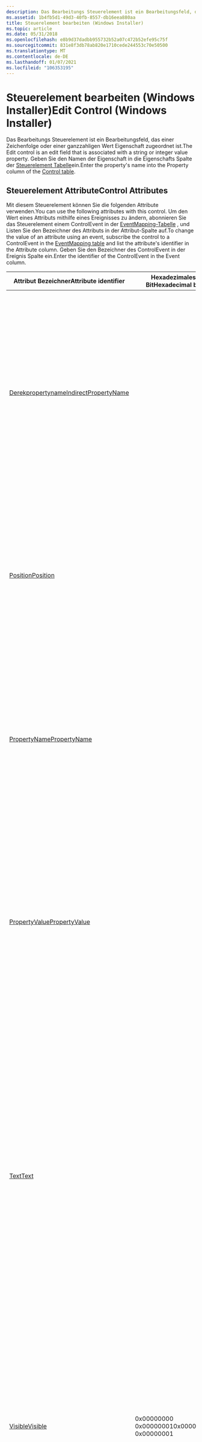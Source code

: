 ```yaml
---
description: Das Bearbeitungs Steuerelement ist ein Bearbeitungsfeld, das einer Zeichenfolge oder einer ganzzahligen Wert Eigenschaft zugeordnet ist. Geben Sie den Namen der Eigenschaft in die Eigenschafts Spalte der Steuerelement Tabelle ein.
ms.assetid: 1b4fb5d1-49d3-40fb-8557-db16eea880aa
title: Steuerelement bearbeiten (Windows Installer)
ms.topic: article
ms.date: 05/31/2018
ms.openlocfilehash: e8b9d37dadbb955732b52a07c472b52efe95c75f
ms.sourcegitcommit: 831e8f3db78ab820e1710cede244553c70e50500
ms.translationtype: MT
ms.contentlocale: de-DE
ms.lasthandoff: 01/07/2021
ms.locfileid: "106353195"
---
```

# <a name="edit-control-windows-installer"></a><span data-ttu-id="d4639-104">Steuerelement bearbeiten (Windows Installer)</span><span class="sxs-lookup"><span data-stu-id="d4639-104">Edit Control (Windows Installer)</span></span>

<span data-ttu-id="d4639-105">Das Bearbeitungs Steuerelement ist ein Bearbeitungsfeld, das einer Zeichenfolge oder einer ganzzahligen Wert Eigenschaft zugeordnet ist.</span><span class="sxs-lookup"><span data-stu-id="d4639-105">The Edit control is an edit field that is associated with a string or integer value property.</span></span> <span data-ttu-id="d4639-106">Geben Sie den Namen der Eigenschaft in die Eigenschafts Spalte der [Steuerelement Tabelle](control-table.md)ein.</span><span class="sxs-lookup"><span data-stu-id="d4639-106">Enter the property's name into the Property column of the [Control table](control-table.md).</span></span>

## <a name="control-attributes"></a><span data-ttu-id="d4639-107">Steuerelement Attribute</span><span class="sxs-lookup"><span data-stu-id="d4639-107">Control Attributes</span></span>

<span data-ttu-id="d4639-108">Mit diesem Steuerelement können Sie die folgenden Attribute verwenden.</span><span class="sxs-lookup"><span data-stu-id="d4639-108">You can use the following attributes with this control.</span></span> <span data-ttu-id="d4639-109">Um den Wert eines Attributs mithilfe eines Ereignisses zu ändern, abonnieren Sie das Steuerelement einem ControlEvent in der [EventMapping-Tabelle](eventmapping-table.md) , und Listen Sie den Bezeichner des Attributs in der Attribut-Spalte auf.</span><span class="sxs-lookup"><span data-stu-id="d4639-109">To change the value of an attribute using an event, subscribe the control to a ControlEvent in the [EventMapping table](eventmapping-table.md) and list the attribute's identifier in the Attribute column.</span></span> <span data-ttu-id="d4639-110">Geben Sie den Bezeichner des ControlEvent in der Ereignis Spalte ein.</span><span class="sxs-lookup"><span data-stu-id="d4639-110">Enter the identifier of the ControlEvent in the Event column.</span></span>



| <span data-ttu-id="d4639-111">Attribut Bezeichner</span><span class="sxs-lookup"><span data-stu-id="d4639-111">Attribute identifier</span></span>                                               | <span data-ttu-id="d4639-112">Hexadezimales Bit</span><span class="sxs-lookup"><span data-stu-id="d4639-112">Hexadecimal bit</span></span>                  | <span data-ttu-id="d4639-113">BESCHREIBUNG</span><span class="sxs-lookup"><span data-stu-id="d4639-113">Description</span></span>                                                                                                                                                                                                                                                                                                                                                                                                                                                                                                                                                                                  |
|--------------------------------------------------------------------|----------------------------------|----------------------------------------------------------------------------------------------------------------------------------------------------------------------------------------------------------------------------------------------------------------------------------------------------------------------------------------------------------------------------------------------------------------------------------------------------------------------------------------------------------------------------------------------------------------------------------------------|
| [<span data-ttu-id="d4639-114">Derekpropertyname</span><span class="sxs-lookup"><span data-stu-id="d4639-114">IndirectPropertyName</span></span>](indirectpropertyname-control-attribute.md) |                                  | <span data-ttu-id="d4639-115">Dies ist der Name einer indirekten Eigenschaft, die dem Steuerelement zugeordnet ist.</span><span class="sxs-lookup"><span data-stu-id="d4639-115">This is the name of an indirect property associated with the control.</span></span> <span data-ttu-id="d4639-116">Wenn das indirekte Attribut Bit festgelegt ist, zeigt das Steuerelement den Wert der Eigenschaft mit diesem Namen an oder ändert ihn.</span><span class="sxs-lookup"><span data-stu-id="d4639-116">If the Indirect attribute bit is set, the control displays or changes the value of the property having this name.</span></span> <span data-ttu-id="d4639-117">Wenn das indirekte Attribut Bit festgelegt ist, ist dieser Name auch der Wert der Eigenschaft, die in der Eigenschafts Spalte der [Steuerelement Tabelle](control-table.md)aufgeführt ist.</span><span class="sxs-lookup"><span data-stu-id="d4639-117">If the Indirect attribute bit is set, this name is also the value of the property listed in the Property column of the [Control table](control-table.md).</span></span>                                                                                                                                                                                                                                           |
| [<span data-ttu-id="d4639-118">Position</span><span class="sxs-lookup"><span data-stu-id="d4639-118">Position</span></span>](position-control-attribute.md)                         |                                  | <span data-ttu-id="d4639-119">Position des-Steuer Elements im Dialogfeld.</span><span class="sxs-lookup"><span data-stu-id="d4639-119">Position of the control in the dialog box.</span></span> <span data-ttu-id="d4639-120">Geben Sie die Breite, Höhe und Koordinaten der Steuerelemente der linken Ecke des Steuer Elements in die Spalten Width, Height, X und Y der [Steuerelement Tabelle](control-table.md)ein.</span><span class="sxs-lookup"><span data-stu-id="d4639-120">Enter the control's width, height, and coordinates of the control's left corner into the Width, Height, X, and Y columns of the [Control table](control-table.md).</span></span> <span data-ttu-id="d4639-121">Verwenden Sie die [Installer-Einheiten](installer-units.md) für Länge und Entfernung.</span><span class="sxs-lookup"><span data-stu-id="d4639-121">Use [installer units](installer-units.md) for length and distance.</span></span><br/>                                                                                                                                                                                                                                                                                                |
| [<span data-ttu-id="d4639-122">PropertyName</span><span class="sxs-lookup"><span data-stu-id="d4639-122">PropertyName</span></span>](propertyname-control-attribute.md)                 |                                  | <span data-ttu-id="d4639-123">Dies ist der Name der Eigenschaft, die diesem Steuerelement zugeordnet ist.</span><span class="sxs-lookup"><span data-stu-id="d4639-123">This is the name of the property associated with this control.</span></span> <span data-ttu-id="d4639-124">Wenn das indirekte Attribut Bit nicht festgelegt ist, zeigt das Steuerelement den Wert der Eigenschaft mit diesem Namen an oder ändert ihn.</span><span class="sxs-lookup"><span data-stu-id="d4639-124">If the Indirect attribute bit is not set, the control displays or changes the value of the property having this name.</span></span> <span data-ttu-id="d4639-125">Dieses Attribut wird in der-Eigenschaften Spalte der [Steuerelement Tabelle](control-table.md)angegeben.</span><span class="sxs-lookup"><span data-stu-id="d4639-125">This attribute is specified in the Property column of the [Control table](control-table.md).</span></span>                                                                                                                                                                                                                                                                                                           |
| [<span data-ttu-id="d4639-126">PropertyValue</span><span class="sxs-lookup"><span data-stu-id="d4639-126">PropertyValue</span></span>](propertyvalue-control-attribute.md)               |                                  | <span data-ttu-id="d4639-127">Aktueller Wert der Eigenschaft, die von diesem Steuerelement angezeigt oder geändert wird.</span><span class="sxs-lookup"><span data-stu-id="d4639-127">Current value of the property displayed or changed by this control.</span></span> <span data-ttu-id="d4639-128">Wenn das indirekte Attribut Bit nicht festgelegt ist, ist dies der Wert von PropertyName.</span><span class="sxs-lookup"><span data-stu-id="d4639-128">If the Indirect attribute bit is not set, this is the value of PropertyName.</span></span> <span data-ttu-id="d4639-129">Wenn das indirekte Attribut Bit festgelegt ist, ist dies der Wert von deretpropertyname.</span><span class="sxs-lookup"><span data-stu-id="d4639-129">If the Indirect attribute bit is set, this is the value of IndirectPropertyName.</span></span> <span data-ttu-id="d4639-130">Wenn sich das Attribut ändert, spiegelt das-Steuerelement den neuen Wert wider.</span><span class="sxs-lookup"><span data-stu-id="d4639-130">If the attribute changes, the control reflects the new value.</span></span>                                                                                                                                                                                                                                                                                              |
| [<span data-ttu-id="d4639-131">Text</span><span class="sxs-lookup"><span data-stu-id="d4639-131">Text</span></span>](text-control-attribute.md)                                 |                                  | <span data-ttu-id="d4639-132">Um die Schriftart und den Schrift Schnitt einer Text Zeichenfolge festzulegen, stellen Sie die Zeichenfolge der angezeigten Zeichen mit "{ \\ Style}" oder "{&Style}" vor.</span><span class="sxs-lookup"><span data-stu-id="d4639-132">To set the font and font style of a text string, prefix the string of displayed characters with {\\style} or {&style}.</span></span> <span data-ttu-id="d4639-133">Dabei ist Style ein Bezeichner, der in der TextStyle-Spalte der [TextStyle-Tabelle](textstyle-table.md)aufgeführt ist.</span><span class="sxs-lookup"><span data-stu-id="d4639-133">Where style is an identifier listed in the TextStyle column of the [TextStyle table](textstyle-table.md).</span></span> <span data-ttu-id="d4639-134">Wenn keines dieser beiden vorhanden ist, die [**defaultuifont**](defaultuifont.md) -Eigenschaft jedoch als gültiger Textstil definiert ist, wird diese Schriftart verwendet.</span><span class="sxs-lookup"><span data-stu-id="d4639-134">If neither of these are present, but the [**DefaultUIFont**](defaultuifont.md) property is defined as a valid text style, that font will be used.</span></span> <span data-ttu-id="d4639-135">Fügen Sie zum Angeben der Anzahl von Zeichen, die der Benutzer eingeben kann, {n} nach allen Schriftart Spezifikationen an.</span><span class="sxs-lookup"><span data-stu-id="d4639-135">To specify the number of characters the user can enter, append {n} after any font specifications.</span></span> <span data-ttu-id="d4639-136">Wobei n eine positive ganze Zahl ist.</span><span class="sxs-lookup"><span data-stu-id="d4639-136">Where n is a positive integer.</span></span><br/>                                                             |
| [<span data-ttu-id="d4639-137">Visible</span><span class="sxs-lookup"><span data-stu-id="d4639-137">Visible</span></span>](visible-control-attribute.md)                           | <span data-ttu-id="d4639-138">0x00000000 0x00000001</span><span class="sxs-lookup"><span data-stu-id="d4639-138">0x00000000 0x00000001</span></span><br/> | <span data-ttu-id="d4639-139">Verborgenes Steuerelement.</span><span class="sxs-lookup"><span data-stu-id="d4639-139">Hidden control.</span></span> <span data-ttu-id="d4639-140">Sichtbares Steuerelement.</span><span class="sxs-lookup"><span data-stu-id="d4639-140">Visible control.</span></span><br/> <span data-ttu-id="d4639-141">Fügen Sie dieses Bit in das bitwort der Attributspalte in der [Steuerelement Tabelle](control-table.md) ein, damit das Steuerelement bei der Erstellung sichtbar oder ausgeblendet wird.</span><span class="sxs-lookup"><span data-stu-id="d4639-141">Include this bit in the bit word of the Attributes column in the [Control table](control-table.md) to make the control visible or hidden upon its creation.</span></span><br/> <span data-ttu-id="d4639-142">Sie können ein Steuerelement auch mithilfe der [Tabelle "ControlCondition](controlcondition-table.md)" ausblenden oder anzeigen.</span><span class="sxs-lookup"><span data-stu-id="d4639-142">You can also hide or show a control by using the [ControlCondition table](controlcondition-table.md).</span></span><br/>                                                                                                                                                                                                                                                        |
| [<span data-ttu-id="d4639-143">Aktiviert</span><span class="sxs-lookup"><span data-stu-id="d4639-143">Enabled</span></span>](enabled-control-attribute.md)                           | <span data-ttu-id="d4639-144">0x00000000 0x00000002</span><span class="sxs-lookup"><span data-stu-id="d4639-144">0x00000000 0x00000002</span></span><br/> | <span data-ttu-id="d4639-145">Steuerelement in deaktiviertem Zustand.</span><span class="sxs-lookup"><span data-stu-id="d4639-145">Control in a disabled state.</span></span> <span data-ttu-id="d4639-146">Steuerelement im aktivierten Zustand.</span><span class="sxs-lookup"><span data-stu-id="d4639-146">Control in an enabled state.</span></span><br/> <span data-ttu-id="d4639-147">Fügen Sie dieses Bit in das bitwort in die Spalte Attribute des [Steuer](control-table.md) Elements ein, um das Steuerelement bei der Erstellung zu aktivieren.</span><span class="sxs-lookup"><span data-stu-id="d4639-147">Include this bit in the bit word in the Attributes column of the [Control](control-table.md) to enable the control on creation.</span></span><br/> <span data-ttu-id="d4639-148">Sie können ein Steuerelement auch mithilfe der [Tabelle "ControlCondition](controlcondition-table.md)" aktivieren oder deaktivieren.</span><span class="sxs-lookup"><span data-stu-id="d4639-148">You can also enable or disable a control by using the [ControlCondition table](controlcondition-table.md).</span></span><br/>                                                                                                                                                                                                                                                      |
| [<span data-ttu-id="d4639-149">Sunken</span><span class="sxs-lookup"><span data-stu-id="d4639-149">Sunken</span></span>](sunken-control-attribute.md)                             | <span data-ttu-id="d4639-150">0x00000000 0x00000004</span><span class="sxs-lookup"><span data-stu-id="d4639-150">0x00000000 0x00000004</span></span><br/> | <span data-ttu-id="d4639-151">Zeigt den visuellen Standardstil an.</span><span class="sxs-lookup"><span data-stu-id="d4639-151">Displays the default visual style.</span></span> <span data-ttu-id="d4639-152">Zeigt das Steuerelement mit einem abgesenkten 3D-Bild an.</span><span class="sxs-lookup"><span data-stu-id="d4639-152">Displays the control with a sunken, 3-D, look.</span></span><br/> <span data-ttu-id="d4639-153">Fügen Sie diese Bits in das bitwort in die Spalte Attribute der [Steuerelement Tabelle](control-table.md)ein.</span><span class="sxs-lookup"><span data-stu-id="d4639-153">Include these bits in the bit word in the Attributes column of the [Control table](control-table.md).</span></span><br/>                                                                                                                                                                                                                                                                                                                                                                               |
| [<span data-ttu-id="d4639-154">Indirekt</span><span class="sxs-lookup"><span data-stu-id="d4639-154">Indirect</span></span>](indirect-control-attribute.md)                         | <span data-ttu-id="d4639-155">0x00000000 0x00000008</span><span class="sxs-lookup"><span data-stu-id="d4639-155">0x00000000 0x00000008</span></span><br/> | <span data-ttu-id="d4639-156">Das-Steuerelement zeigt den Wert der-Eigenschaft in der-Eigenschaften Spalte der [Steuerelement Tabelle](control-table.md)an oder ändert ihn.</span><span class="sxs-lookup"><span data-stu-id="d4639-156">The control displays or changes the value of the property in the Property column of the [Control table](control-table.md).</span></span> <span data-ttu-id="d4639-157">Das-Steuerelement zeigt den Wert der-Eigenschaft an oder ändert den Wert der-Eigenschaft, die den Bezeichner enthält</span><span class="sxs-lookup"><span data-stu-id="d4639-157">The control displays or changes the value of the property that has the Identifier listed in the Property column of the Control table.</span></span><br/> <span data-ttu-id="d4639-158">Bestimmt, ob indirekt auf die diesem Steuerelement zugeordnete Eigenschaft verwiesen wird.</span><span class="sxs-lookup"><span data-stu-id="d4639-158">Determines if the property associated with this control is referenced indirectly.</span></span><br/>                                                                                                                                                                                                                    |
| [<span data-ttu-id="d4639-159">Integer</span><span class="sxs-lookup"><span data-stu-id="d4639-159">Integer</span></span>](integer-control-attribute.md)                           | <span data-ttu-id="d4639-160">0x00000000 0x00000010</span><span class="sxs-lookup"><span data-stu-id="d4639-160">0x00000000 0x00000010</span></span><br/> | <span data-ttu-id="d4639-161">Die dem Steuerelement zugeordnete Eigenschaft ist ein Zeichen folgen Wert.</span><span class="sxs-lookup"><span data-stu-id="d4639-161">Property associated with the control is a string value.</span></span> <span data-ttu-id="d4639-162">Die dem Steuerelement zugeordnete Eigenschaft ist ein ganzzahliger Wert.</span><span class="sxs-lookup"><span data-stu-id="d4639-162">Property associated with the control is an integer value.</span></span><br/> <span data-ttu-id="d4639-163">Fügen Sie dieses Bit in das bitwort der Spalte Attribute der [Tabelle](control-table.md) "Attribute" ein, um dieses Attribut bei der Erstellung des Steuer Elements festzulegen.</span><span class="sxs-lookup"><span data-stu-id="d4639-163">Include this bit in the bit word of the Attributes column of the [Control table](control-table.md) to set this attribute on creation of the control.</span></span><br/>                                                                                                                                                                                                                                                                                                |
| [<span data-ttu-id="d4639-164">Rtlro</span><span class="sxs-lookup"><span data-stu-id="d4639-164">RTLRO</span></span>](rtlro-control-attribute.md)                               | <span data-ttu-id="d4639-165">0x00000000 0x00000020</span><span class="sxs-lookup"><span data-stu-id="d4639-165">0x00000000 0x00000020</span></span><br/> | <span data-ttu-id="d4639-166">Der Text im Steuerelement wird in der Lesefolge von links nach rechts angezeigt.</span><span class="sxs-lookup"><span data-stu-id="d4639-166">Text in the control is displayed in left-to-right reading order.</span></span> <span data-ttu-id="d4639-167">Der Text im Steuerelement wird in der Lesefolge von rechts nach links angezeigt.</span><span class="sxs-lookup"><span data-stu-id="d4639-167">Text in the control is displayed in right-to-left reading order.</span></span><br/>                                                                                                                                                                                                                                                                                                                                                                                                                                                 |
| [<span data-ttu-id="d4639-168">Rechtsbündig</span><span class="sxs-lookup"><span data-stu-id="d4639-168">RightAligned</span></span>](rightaligned-control-attribute.md)                 | <span data-ttu-id="d4639-169">0x00000000 0x00000040</span><span class="sxs-lookup"><span data-stu-id="d4639-169">0x00000000 0x00000040</span></span><br/> | <span data-ttu-id="d4639-170">Der Text im-Steuerelement wird linksbündig ausgerichtet.</span><span class="sxs-lookup"><span data-stu-id="d4639-170">Text in the control is aligned to the left.</span></span> <span data-ttu-id="d4639-171">Der Text im-Steuerelement wird rechtsbündig ausgerichtet.</span><span class="sxs-lookup"><span data-stu-id="d4639-171">Text in the control is aligned to the right.</span></span><br/>                                                                                                                                                                                                                                                                                                                                                                                                                                                                                          |
| [<span data-ttu-id="d4639-172">Leftscroll</span><span class="sxs-lookup"><span data-stu-id="d4639-172">LeftScroll</span></span>](leftscroll-control-attribute.md)                     | <span data-ttu-id="d4639-173">0x00000000 0x00000080</span><span class="sxs-lookup"><span data-stu-id="d4639-173">0x00000000 0x00000080</span></span><br/> | <span data-ttu-id="d4639-174">Die Scrollleiste befindet sich auf der rechten Seite des-Steuer Elements.</span><span class="sxs-lookup"><span data-stu-id="d4639-174">The scroll bar is located on the right side of the control.</span></span> <span data-ttu-id="d4639-175">Die Scrollleiste befindet sich auf der linken Seite des-Steuer Elements.</span><span class="sxs-lookup"><span data-stu-id="d4639-175">The scroll bar is located on the left side of the control.</span></span><br/>                                                                                                                                                                                                                                                                                                                                                                                                                                                            |
| [<span data-ttu-id="d4639-176">Bidi</span><span class="sxs-lookup"><span data-stu-id="d4639-176">BiDi</span></span>](bidi-control-attribute.md)                                 | <span data-ttu-id="d4639-177">0x000000e0</span><span class="sxs-lookup"><span data-stu-id="d4639-177">0x000000E0</span></span>                       | <span data-ttu-id="d4639-178">Legen Sie diesen Wert für eine Kombination der Attribute [rtlro](rtlro-control-attribute.md), [rightausgerichtete](rightaligned-control-attribute.md)und [leftscroll](leftscroll-control-attribute.md) fest.</span><span class="sxs-lookup"><span data-stu-id="d4639-178">Set this value for a combination of the [RTLRO](rtlro-control-attribute.md), [RightAligned](rightaligned-control-attribute.md), and [LeftScroll](leftscroll-control-attribute.md) attributes.</span></span>                                                                                                                                                                                                                                                                                                                                                                                             |
| [<span data-ttu-id="d4639-179">Mehrzeiligen</span><span class="sxs-lookup"><span data-stu-id="d4639-179">MultiLine</span></span>](multiline-control-attribute.md)                       | <span data-ttu-id="d4639-180">0x00010000</span><span class="sxs-lookup"><span data-stu-id="d4639-180">0x00010000</span></span>                       | <span data-ttu-id="d4639-181">Erstellt ein Bearbeitungs Steuerelement mit mehreren Zeilen mit einer vertikalen Bild Lauf Leiste.</span><span class="sxs-lookup"><span data-stu-id="d4639-181">Creates a multiple line edit control with a vertical scroll bar.</span></span> <span data-ttu-id="d4639-182">Fügen Sie 65536 in das bitwort in der Spalte Attribute des [Steuer](control-table.md) Elements ein, um ein Bearbeitungs Steuerelement mit mehreren Zeilen mit einer vertikalen Schiebe Leiste zu erstellen.</span><span class="sxs-lookup"><span data-stu-id="d4639-182">Include 65536 in the bit word in the Attributes column of the [Control](control-table.md) to create a multiple line edit control with a vertical scroll bar.</span></span><br/>                                                                                                                                                                                                                                                                                                                                                    |
| [<span data-ttu-id="d4639-183">Kennwort</span><span class="sxs-lookup"><span data-stu-id="d4639-183">Password</span></span>](password-control-attribute.md)                         | <span data-ttu-id="d4639-184">0x00200000</span><span class="sxs-lookup"><span data-stu-id="d4639-184">0x00200000</span></span>                       | <span data-ttu-id="d4639-185">Erstellt ein Bearbeitungs Steuerelement zum Eingeben von Kenn Wörtern.</span><span class="sxs-lookup"><span data-stu-id="d4639-185">Creates an edit control for entering passwords.</span></span> <span data-ttu-id="d4639-186">Fügen Sie dem Wert in der Spalte Attribute der Steuerelement [Tabelle](control-table.md) den Wert 2097152 hinzu, um ein Bearbeitungs Steuerelement zu erstellen, das jedes Zeichen als Sternchen () anzeigt, \* Wenn Sie in das Steuerelement eingegeben werden.</span><span class="sxs-lookup"><span data-stu-id="d4639-186">Add 2097152 to the value in the Attributes column of the [Control table](control-table.md) to create an edit control that displays each character as an asterisk (\*) as they are typed into the control.</span></span> <span data-ttu-id="d4639-187">Durch Festlegen des password-Attributs wird verhindert, dass das Installationsprogramm die dem Bearbeitungs Steuerelement zugeordnete Eigenschaft in die Protokolldatei schreibt.</span><span class="sxs-lookup"><span data-stu-id="d4639-187">Setting the Password Attribute prevents the installer from writing the property associated with the Edit control into the log file.</span></span> <span data-ttu-id="d4639-188">Weitere Informationen finden Sie unter [verhindern, dass vertrauliche Informationen in die Protokolldatei geschrieben werden](preventing-confidential-information-from-being-written-into-the-log-file.md) .</span><span class="sxs-lookup"><span data-stu-id="d4639-188">For more information, see [Preventing Confidential Information from Being Written into the Log File](preventing-confidential-information-from-being-written-into-the-log-file.md)</span></span><br/> |



 

## <a name="remarks"></a><span data-ttu-id="d4639-189">Bemerkungen</span><span class="sxs-lookup"><span data-stu-id="d4639-189">Remarks</span></span>

<span data-ttu-id="d4639-190">Dieses Steuerelement kann mithilfe der Funktion "Edit" [**aus der Edit**](/windows/win32/api/winuser/nf-winuser-createwindowexa) -Klasse erstellt werden.</span><span class="sxs-lookup"><span data-stu-id="d4639-190">This control can be created from the EDIT class by using the [**CreateWindowEx**](/windows/win32/api/winuser/nf-winuser-createwindowexa) function.</span></span> <span data-ttu-id="d4639-191">Es verfügt über die Stile **WS \_ Border**, **WS \_ Child**, **WS \_ Tabstopps** und **WS \_ Group** .</span><span class="sxs-lookup"><span data-stu-id="d4639-191">It has the **WS\_BORDER**, **WS\_CHILD**, **WS\_TABSTOP**, and **WS\_GROUP** styles.</span></span>

<span data-ttu-id="d4639-192">Die Länge des Texts, der eingegeben werden kann, kann eingeschränkt werden, indem eine Zahl zwischen 0 und 2147483646 in geschweiften Klammern am Anfang des Textfelds in der [Steuerelement Tabelle](control-table.md)eingefügt wird.</span><span class="sxs-lookup"><span data-stu-id="d4639-192">The length of text that can be entered can be limited by putting a number from 0 to 2147483646 in curly braces at the beginning of the Text field in the [Control table](control-table.md).</span></span> <span data-ttu-id="d4639-193">Wenn das Textfeld z. b. mit beginnt {80} , ist die Länge der Zeichenfolge auf 80 Zeichen beschränkt.</span><span class="sxs-lookup"><span data-stu-id="d4639-193">For example, if the text field starts with {80}, the length of the string is limited at 80 characters.</span></span> <span data-ttu-id="d4639-194">Wenn keine solche Beschränkung in der Tabelle angegeben wird, oder wenn 0 angegeben ist, wird die Länge auf den maximal möglichen Wert (2147483646 Zeichen) festgelegt.</span><span class="sxs-lookup"><span data-stu-id="d4639-194">If no such limit is supplied in the table, or if 0 is specified, the length is set to the maximum possible (2147483646 characters).</span></span> <span data-ttu-id="d4639-195">Ein negativer oder nicht numerischer Wert generiert einen Fehler.</span><span class="sxs-lookup"><span data-stu-id="d4639-195">A negative or non-numeric value will generate an error.</span></span>

<span data-ttu-id="d4639-196">Aus Gründen der Kompatibilität mit Sprachausgaben müssen Sie beim Erstellen eines Dialog Felds mit einem Bearbeitungs Steuerelement als erstes aktives Steuerelement das Textfeld, das zum Bearbeitungsfeld gehört, zum ersten aktiven Steuerelement in der [Dialogfeld Tabelle](dialog-table.md)machen.</span><span class="sxs-lookup"><span data-stu-id="d4639-196">For compatibility with screen readers, when authoring a dialog box with an Edit control as the first active control, you must make the text field belonging to the edit field the first active control in the [Dialog table](dialog-table.md).</span></span> <span data-ttu-id="d4639-197">Da der statische Text beim Erstellen des Dialog Felds nicht den Fokus haben kann, hat das Bearbeitungsfeld den Fokus zunächst wie beabsichtigt, aber dadurch wird sichergestellt, dass Bildschirm Sprachausgaben die richtigen Informationen anzeigen.</span><span class="sxs-lookup"><span data-stu-id="d4639-197">Since the static text cannot take focus, when the dialog box is created the edit field will have the focus initially as intended, but doing this ensures that screen readers show the correct information.</span></span>

<span data-ttu-id="d4639-198">Die dem Bearbeitungs Steuerelement zugeordnete Eigenschaft wird nur festgelegt, wenn das Steuerelement den Fokus verliert.</span><span class="sxs-lookup"><span data-stu-id="d4639-198">The property associated with the Edit control is only set when the control loses focus.</span></span> <span data-ttu-id="d4639-199">Daher müssen Sie die Tab-Taste aus dem Steuerelement oder ein anderes Steuerelement für die zu Aktualisier Ende Eigenschaft auswählen.</span><span class="sxs-lookup"><span data-stu-id="d4639-199">Therefore you must tab from the control or select a different control for the property to be updated.</span></span>

 


